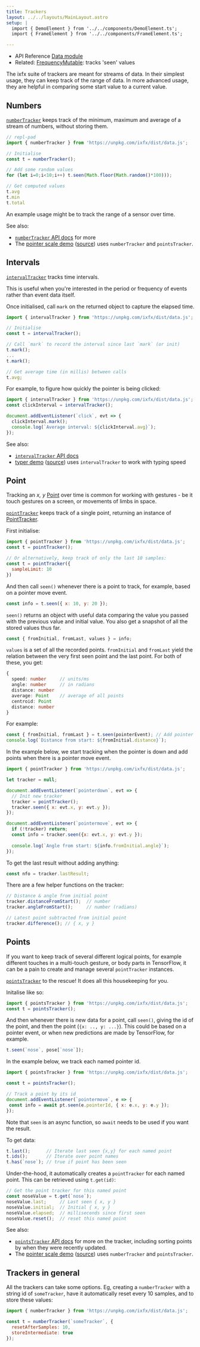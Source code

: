 ```yaml
---
title: Trackers
layout: ../../layouts/MainLayout.astro
setup: |
  import { DemoElement } from '../../components/DemoElement.ts';
  import { FrameElement } from '../../components/FrameElement.ts';

---
```


<script type="module" hoist>
  import '/src/components/ReplPad';
</script>

<div class="tip">
<ul>
<li>API Reference <a href="https://clinth.github.io/ixfx/modules/Data.html">Data module</a></li>
<li>Related: <a href="../frequency/">FrequencyMutable</a>: tracks 'seen' values</li>
</div>

The ixfx suite of trackers are meant for streams of data. In their simplest usage, they can keep track of the range of data. In more advanced usage, they are helpful in comparing some start value to a current value.

## Numbers

[`numberTracker`](https://clinth.github.io/ixfx/functions/Data.numberTracker-1.html) keeps track of the minimum, maximum and average of a stream of numbers, without storing them.

```js
// repl-pad
import { numberTracker } from 'https://unpkg.com/ixfx/dist/data.js';

// Initialise
const t = numberTracker();

// Add some random values
for (let i=0;i<10;i++) t.seen(Math.floor(Math.random()*100)));

// Get computed values
t.avg
t.min
t.total
```

An example usage might be to track the range of a sensor over time.

See also:
* [`numberTracker` API docs](https://clinth.github.io/ixfx/functions/Data.numberTracker-1.html) for more
* The [pointer scale demo](https://clinth.github.io/ixfx-demos/pointer/scale/) ([source](https://github.com/ClintH/ixfx-demos/tree/main/pointer/scale)) uses `numberTracker` and `pointsTracker`.

## Intervals

[`intervalTracker`](https://clinth.github.io/ixfx/functions/Data.intervalTracker-1.html) tracks time intervals.

This is useful when you're interested in the period or frequency of events rather than event data itself.

Once initialised, call `mark` on the returned object to capture the elapsed time.

```js
import { intervalTracker } from 'https://unpkg.com/ixfx/dist/data.js';

// Initialise
const t = intervalTracker();

// Call `mark` to record the interval since last `mark` (or init)
t.mark();
...
t.mark();

// Get average time (in millis) between calls
t.avg;
```

For example, to figure how quickly the pointer is being clicked:

```js
import { intervalTracker } from 'https://unpkg.com/ixfx/dist/data.js';
const clickInterval = intervalTracker();

document.addEventListener(`click`, evt => {
  clickInterval.mark();
  console.log(`Average interval: ${clickInterval.avg}`);
});
```

See also:
* [`intervalTracker` API docs](https://clinth.github.io/ixfx/functions/Data.intervalTracker-1.html)
* [typer demo](https://clinth.github.io/ixfx-demos/io/keyboard/typer/) ([source](https://github.com/ClintH/ixfx-demos/tree/main/io/keyboard/typer)) uses `intervalTracker` to work with typing speed

## Point

Tracking an _x, y_ [Point](../../types/geometry/point/) over time is common for working with gestures - be it touch gestures on a screen, or movements of limbs in space.

<frame-element title="Point tracking playground" src="https://clinth.github.io/ixfx-play/data/point-tracker/index.html" />

[`pointTracker`](https://clinth.github.io/ixfx/functions/Data.pointTracker-1.html) keeps track of a single point, returning an instance of [PointTracker](https://clinth.github.io/ixfx/classes/Data.PointTracker.html).

First initialise:

```js
import { pointTracker } from 'https://unpkg.com/ixfx/dist/data.js';
const t = pointTracker();

// Or alternatively, keep track of only the last 10 samples:
const t = pointTracker({
  sampleLimit: 10
})
```

And then call `seen()` whenever there is a point to track, for example, based on a pointer move event.

```js
const info = t.seen({ x: 10, y: 20 });
```

`seen()` returns an object with useful data comparing the value you passed with the previous value and initial value. You also get a snapshot of all the stored values thus far.

```js
const { fromInitial, fromLast, values } = info;
```

`values` is a set of all the recorded points. `fromInitial` and `fromLast` yield the relation between the very first seen point and the last point. For both of these, you get:

```typescript
{
  speed: number     // units/ms
  angle: number     // in radians
  distance: number
  average: Point    // average of all points
  centroid: Point
  distance: number
}
```

For example:

```js
const { fromInitial, fromLast } = t.seen(pointerEvent); // Add pointer event
console.log(`Distance from start: ${fromInitial.distance}`);
```

In the example below, we start tracking when the pointer is down and add points when there is a pointer move event.

```js
import { pointTracker } from 'https://unpkg.com/ixfx/dist/data.js';

let tracker = null;

document.addEventListener(`pointerdown`, evt => {
  // Init new tracker
  tracker = pointTracker();
  tracker.seen({ x: evt.x, y: evt.y });
});

document.addEventListener(`pointermove`, evt => {
  if (!tracker) return;
  const info = tracker.seen({x: evt.x, y: evt.y });
  
  console.log(`Angle from start: ${info.fromInitial.angle}`);
});
```

To get the last result without adding anything:

```js
const nfo = tracker.lastResult;
```

There are a few helper functions on the tracker:

```js
// Distance & angle from initial point
tracker.distanceFromStart();  // number
tracker.angleFromStart();     // number (radians)

// Latest point subtracted from initial point
tracker.difference(); // { x, y }
```

## Points

If you want to keep track of several different logical points, for example different touches in a multi-touch gesture, or body parts in TensorFlow, it can be a pain to create and manage several `pointTracker` instances.

[`pointsTracker`](https://clinth.github.io/ixfx/functions/Data.pointsTracker.html) to the rescue! It does all this housekeeping for you.

Initalise like so:

```js
import { pointsTracker } from 'https://unpkg.com/ixfx/dist/data.js';
const t = pointsTracker();
```

And then whenever there is new data for a point, call `seen()`, giving the id of the point, and then the point (`{x: .., y: ...}`). This could be based on a pointer event, or when new predictions are made by TensorFlow, for example.

```js
t.seen(`nose`, pose[`nose`]);
```

In the example below, we track each named pointer id.

```js
import { pointsTracker } from 'https://unpkg.com/ixfx/dist/data.js';

const t = pointsTracker();

// Track a point by its id
document.addEventListener(`pointermove`, e => {
 const info = await pt.seen(e.pointerId, { x: e.x, y: e.y });
});
```

Note that `seen` is an async function, so `await` needs to be used if you want the result.

To get data:

```js
t.last();      // Iterate last seen {x,y} for each named point
t.ids();       // Iterate over point names
t.has(`nose`); // true if point has been seen
```

Under-the-hood, it automatically creates a `pointTracker` for each named point. This can be retrieved using `t.get(id)`:

```js
// Get the point tracker for this named point
const noseValue = t.get(`nose`);
noseValue.last;     // Last seen { x, y }
noseValue.initial;  // Initial { x, y }
noseValue.elapsed;  // milliseconds since first seen
noseValue.reset();  // reset this named point    
```

See also:
* [`pointsTracker` API docs](https://clinth.github.io/ixfx/functions/Data.pointsTracker.html) for more on the tracker, including sorting points by when they were recently updated.
* The [pointer scale demo](https://clinth.github.io/ixfx-demos/pointer/scale/) ([source](https://github.com/ClintH/ixfx-demos/tree/main/pointer/scale)) uses `numberTracker` and `pointsTracker`.

## Trackers in general

All the trackers can take some options. Eg, creating a `numberTracker` with a string id of `someTracker`, have it automatically reset every 10 samples, and to store these values:

```js
import { numberTracker } from 'https://unpkg.com/ixfx/dist/data.js';

const t = numberTracker(`someTracker`, {
  resetAfterSamples: 10,
  storeIntermediate: true
});
```